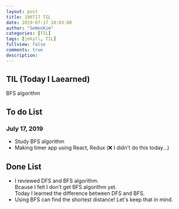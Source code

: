 ```yaml
---
layout: post
title: 190717 TIL
date: 2019-07-17 10:03:00
author: "SeWonKim"
categories: [TIL]
tags: [jekyll, TIL]
fullview: false
comments: true
description: 
---
```


## TIL (Today I Laearned)
BFS algorithm

## To do List 
### July 17, 2019
* Study BFS algorithm
* Making timer app using React, Redux (❌ I didn't do this today...)

## Done List
* I reviewed DFS and BFS algorithm.\
Bcause I felt I don't get BFS algorithm yet.\
Today I learned the difference between DFS and BFS.
* Using BFS can find the shortest distance! Let's keep that in mind.

